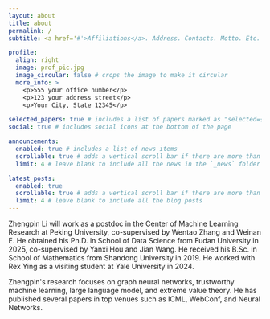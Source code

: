 ```yaml
---
layout: about
title: about
permalink: /
subtitle: <a href='#'>Affiliations</a>. Address. Contacts. Motto. Etc.

profile:
  align: right
  image: prof_pic.jpg
  image_circular: false # crops the image to make it circular
  more_info: >
    <p>555 your office number</p>
    <p>123 your address street</p>
    <p>Your City, State 12345</p>

selected_papers: true # includes a list of papers marked as "selected={true}"
social: true # includes social icons at the bottom of the page

announcements:
  enabled: true # includes a list of news items
  scrollable: true # adds a vertical scroll bar if there are more than 3 news items
  limit: 4 # leave blank to include all the news in the `_news` folder

latest_posts:
  enabled: true
  scrollable: true # adds a vertical scroll bar if there are more than 3 new posts items
  limit: 4 # leave blank to include all the blog posts
---
```


Zhengpin Li will work as a postdoc in the Center of Machine Learning Research at Peking University, co-supervised by Wentao Zhang and Weinan E. He obtained his Ph.D. in School of Data Science from Fudan University in 2025, co-supervised by Yanxi Hou and Jian Wang. He received his B.Sc. in School of Mathematics from Shandong University in 2019. He worked with Rex Ying as a visiting student at Yale University in 2024.

Zhengpin's research focuses on graph neural networks, trustworthy machine learning, large language model, and extreme value theory. He has published several papers in top venues such as ICML, WebConf, and Neural Networks.
